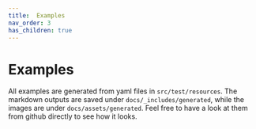 ```yaml
---
title:  Examples
nav_order: 3
has_children: true
---
```


# Examples

All examples are generated from yaml files in `src/test/resources`.
The markdown outputs are saved under `docs/_includes/generated`, while the images are under `docs/assets/generated`.
Feel free to have a look at them from github directly to see how it looks.
